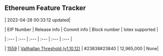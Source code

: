 ## Ethereum Feature Tracker
| 2022-04-28 00:33:12 updated|


| EIP Number | Release info | Commit info |  Block number | Iotex supported |

| :--- | :--- | :--- | :--- | :--- | :--- |

| [1559](https://eips.ethereum.org/all) | [Vallhallan Threshold (v1.10.12)](https://github.com/ethereum/go-ethereum/releases?page=1) | #23838#23840 | 12,965,000 | None|
 
